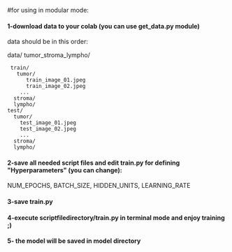 #for using in modular mode:

#### 1-download data to your colab (you can use get_data.py module)
data should be in this order:


data/
     tumor_stroma_lympho/
     
     train/
       tumor/
          train_image_01.jpeg
          train_image_02.jpeg
        ...
      stroma/
      lympho/
    test/
      tumor/
        test_image_01.jpeg
        test_image_02.jpeg
        ...
      stroma/
      lympho/
           
      
#### 2-save all needed script files and edit train.py for defining "Hyperparameters" (you can change):

NUM_EPOCHS, 
BATCH_SIZE, 
HIDDEN_UNITS,
LEARNING_RATE

#### 3-save train.py

#### 4-execute scriptfiledirectory/train.py in terminal mode and enjoy training ;)

#### 5- the model will be saved in model directory
